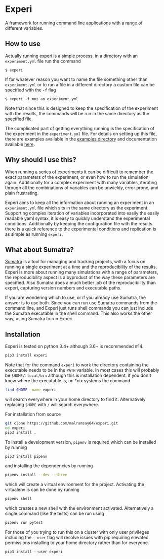Experi
======

A framework for running command line applications with a range of different variables.

How to use
----------

Actually running experi is a simple process,
in a directory with an `experiment.yml` file run the command
```
$ experi
```
If for whatever reason you want to name the file something other than `experiment.yml`
or to run a file in a different directory a custom file can be specified with the `-f` flag
```
$ experi -f not_an_experiment.yml
```
Note that since this is designed to keep the specification of the experiment with the results,
the commands will be run in the same directory as the specified file.

The complicated part of getting everything running is the specification of the experiment
in the `experiment.yml` file.
For details on setting up this file, there are examples available in the [examples directory][experiment examples]
and documentation available [here][experiment docs].

Why should I use this?
----------------------

When running a series of experiments it can be difficult to remember
the exact parameters of the experiment,
or even how to run the simulation again.
Additionally for a complex experiment with many variables,
iterating through all the combinations of variables can be
unwieldy, error prone, and plain frustrating.

Experi aims to keep all the information about running an experiment
in an `experiment.yml` file which sits in the same directory as the experiment.
Supporting complex iteration of variables incorporated into
easily the easily readable yaml syntax,
it is easy to quickly understand the experimental conditions.
Additionally by keeping the configuration file with the results
there is a quick reference to the experimental conditions
and replication is as simple as running `experi`.

What about Sumatra?
---------------------

[Sumatra][sumatra] is a tool for managing and tracking projects,
with a focus on running a single experiment at a time
and the reproducibility of the results.
Experi is more about running many simulations with a range of parameters,
the reproducibility aspect is a byproduct of the way these parameters are specified.
Also Sumatra does a much better job of the reproducibility than experi,
capturing version numbers and executable paths.

If you are wondering which to use,
or if you already use Sumatra,
the answer is to use both.
Since you can run use Sumatra commands from the command line,
and Experi just runs shell commands you can
just include the Sumatra executable in the shell command.
This also works the other way,
using Sumatra to run Experi.

Installation
------------

Experi is tested on python 3.4+ although 3.6+ is recommended #14.

```bash
pip3 install experi
```

Note that for the command `experi` to work the directory containing the executable
needs to be in the `PATH` variable.
In most cases this will probably be `$HOME/.local/bin` although this is installation dependent.
If you don't know where the executable is, on \*nix systems the command

```bash
find $HOME -name experi
```

will search everywhere in your home directory to find it.
Alternatively replacing `$HOME` with `/` will search everywhere.

For installation from source

```bash
git clone https://github.com/malramsay64/experi.git
cd experi
pip3 install .
```

To install a development version, `pipenv` is required
which can be installed by running

```bash
pip3 install pipenv
```

and installing the dependencies by running

```bash
pipenv install --dev --three
```

which will create a virtual environment for the project.
Activating the virtualenv is can be done by running

```bash
pipenv shell
```

which creates a new shell with the environment activated.
Alternatively a single command (like the tests) can be run using

```bash
pipenv run pytest
```

For those of you trying to run this on a cluster with only user privileges
including the `--user` flag will resolve issues with pip requiring elevated permissions
installing to your home directory rather than for everyone.

```
pip3 install --user experi
```

[miniconda installer]: https://conda.io/miniconda.html
[sumatra]: http://sumatra.readthedocs.io
[experiment examples]: https://github.com/malramsay64/experi/tree/master/examples
[experiment docs]: https://github.com/malramsay64/experi/blob/master/input_file.md

